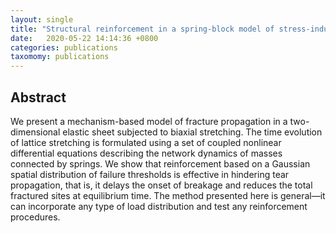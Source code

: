 ```yaml
---
layout: single
title: "Structural reinforcement in a spring-block model of stress-induced fracture propagation"
date:   2020-05-22 14:14:36 +0800
categories: publications
taxomomy: publications
---
```

## Abstract
We present a mechanism-based model of fracture propagation in a two-dimensional elastic sheet subjected to biaxial stretching. The time evolution of lattice stretching is formulated using a set of coupled nonlinear differential equations describing the network dynamics of masses connected by springs. We show that reinforcement based on a Gaussian spatial distribution of failure thresholds is effective in hindering tear propagation, that is, it delays the onset of breakage and reduces the total fractured sites at equilibrium time. The method presented here is general—it can incorporate any type of load distribution and test any reinforcement procedures.
